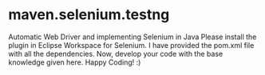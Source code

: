# maven.selenium.testng
Automatic Web Driver and implementing Selenium in Java 
Please install the plugin in Eclipse Workspace for Selenium. I have provided the pom.xml file with all the dependencies. Now, develop your code with the base knowledge given here. Happy Coding! :)
